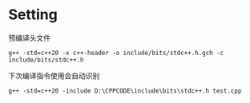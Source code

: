 # Setting
预编译头文件
```
g++ -std=c++20 -x c++-header -o include/bits/stdc++.h.gch -c include/bits/stdc++.h
```
下次编译指令使用会自动识别
```
g++ -std=c++20 -include D:\CPPCODE\include\bits\stdc++.h test.cpp
```